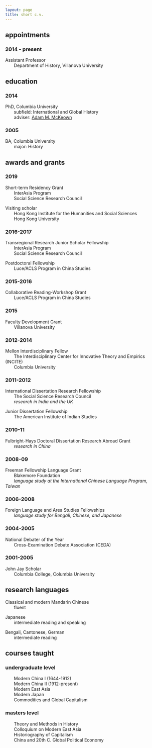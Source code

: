 ```yaml
---
layout: page
title: short c.v.
---
```




## appointments

### 2014 - present  
Assistant Professor  
&nbsp;&nbsp;&nbsp;&nbsp;&nbsp;&nbsp; Department of History, Villanova University

## education

### 2014  
PhD, Columbia University     
&nbsp;&nbsp;&nbsp;&nbsp;&nbsp;&nbsp; subfield: International and Global History  
&nbsp;&nbsp;&nbsp;&nbsp;&nbsp;&nbsp; adviser: [Adam M. McKeown](https://www.historians.org/publications-and-directories/perspectives-on-history/december-2017/adam-mckeown-(1965%E2%80%932017))

### **2005**  
BA, Columbia University     
&nbsp;&nbsp;&nbsp;&nbsp;&nbsp;&nbsp; major: History

## awards and grants

### **2019**  
Short-term Residency Grant   
&nbsp;&nbsp;&nbsp;&nbsp;&nbsp;&nbsp; InterAsia Program    
&nbsp;&nbsp;&nbsp;&nbsp;&nbsp;&nbsp; Social Science Research Council 

Visiting scholar  
&nbsp;&nbsp;&nbsp;&nbsp;&nbsp;&nbsp; Hong Kong Institute for the Humanities and Social Sciences  
&nbsp;&nbsp;&nbsp;&nbsp;&nbsp;&nbsp; Hong Kong University

### **2016-2017**  
Transregional Research Junior Scholar Fellowship  
&nbsp;&nbsp;&nbsp;&nbsp;&nbsp;&nbsp; InterAsia Program  
&nbsp;&nbsp;&nbsp;&nbsp;&nbsp;&nbsp; Social Science Research Council 

Postdoctoral Fellowship  
&nbsp;&nbsp;&nbsp;&nbsp;&nbsp;&nbsp; Luce/ACLS Program in China Studies 

### **2015-2016**  
Collaborative Reading-Workshop Grant  
&nbsp;&nbsp;&nbsp;&nbsp;&nbsp;&nbsp; Luce/ACLS Program in China Studies

### 2015 
Faculty Development Grant  
&nbsp;&nbsp;&nbsp;&nbsp;&nbsp;&nbsp; Villanova University

### **2012-2014**  
Mellon Interdisciplinary Fellow  
&nbsp;&nbsp;&nbsp;&nbsp;&nbsp;&nbsp; The Interdisciplinary Center for Innovative Theory and Empirics (INCITE)  
&nbsp;&nbsp;&nbsp;&nbsp;&nbsp;&nbsp; Columbia University

### **2011-2012**  
International Dissertation Research Fellowship  
&nbsp;&nbsp;&nbsp;&nbsp;&nbsp;&nbsp; The Social Science Research Council  
&nbsp;&nbsp;&nbsp;&nbsp;&nbsp;&nbsp; *research in India and the UK*

Junior Dissertation Fellowship  
&nbsp;&nbsp;&nbsp;&nbsp;&nbsp;&nbsp; The American Institute of Indian Studies

### **2010-11**  
Fulbright-Hays Doctoral Dissertation Research Abroad Grant  
&nbsp;&nbsp;&nbsp;&nbsp;&nbsp;&nbsp; *research in China*

### **2008-09**  
Freeman Fellowship Language Grant  
&nbsp;&nbsp;&nbsp;&nbsp;&nbsp;&nbsp; Blakemore Foundation  
&nbsp;&nbsp;&nbsp;&nbsp;&nbsp;&nbsp; *language study at the International Chinese Language Program, Taiwan*

### **2006-2008**  
Foreign Language and Area Studies Fellowships  
&nbsp;&nbsp;&nbsp;&nbsp;&nbsp;&nbsp; *language study for Bengali, Chinese, and Japanese*


### **2004-2005**  
National Debater of the Year  
&nbsp;&nbsp;&nbsp;&nbsp;&nbsp;&nbsp; Cross-Examination Debate Association (CEDA) 

### **2001-2005**  
John Jay Scholar  
&nbsp;&nbsp;&nbsp;&nbsp;&nbsp;&nbsp; Columbia College, Columbia University  


## research languages

Classical and modern Mandarin Chinese  
&nbsp;&nbsp;&nbsp;&nbsp;&nbsp;&nbsp; fluent

Japanese  
&nbsp;&nbsp;&nbsp;&nbsp;&nbsp;&nbsp; intermediate reading and speaking

Bengali, Cantonese, German  
&nbsp;&nbsp;&nbsp;&nbsp;&nbsp;&nbsp; intermediate reading

## courses taught

### undergraduate level

&nbsp;&nbsp;&nbsp;&nbsp;&nbsp;&nbsp; Modern China I (1644-1912)  
&nbsp;&nbsp;&nbsp;&nbsp;&nbsp;&nbsp; Modern China II (1912-present)  
&nbsp;&nbsp;&nbsp;&nbsp;&nbsp;&nbsp; Modern East Asia  
&nbsp;&nbsp;&nbsp;&nbsp;&nbsp;&nbsp; Modern Japan  
&nbsp;&nbsp;&nbsp;&nbsp;&nbsp;&nbsp; Commodities and Global Capitalism


### masters level

&nbsp;&nbsp;&nbsp;&nbsp;&nbsp;&nbsp; Theory and Methods in History  
&nbsp;&nbsp;&nbsp;&nbsp;&nbsp;&nbsp; Colloquium on Modern East Asia  
&nbsp;&nbsp;&nbsp;&nbsp;&nbsp;&nbsp; Historiography of Capitalism  
&nbsp;&nbsp;&nbsp;&nbsp;&nbsp;&nbsp; China and 20th C. Global Political Economy
